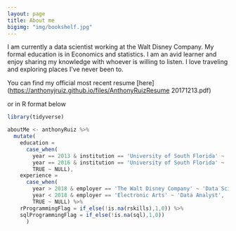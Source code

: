 ```yaml
---
layout: page
title: About me
bigimg: "img/bookshelf.jpg"
---
```


I am currently a data scientist working at the Walt Disney Company. My formal education is in Economics and statistics. I am an avid learner and enjoy sharing my knowledge with whoever is willing to listen. I love traveling and exploring places I've never been to.

You can find my official most recent resume [here](https://anthonyjruiz.github.io/files/AnthonyRuizResume 20171213.pdf)

or in R format below

```javascript
library(tidyverse)

aboutMe <- anthonyRuiz %>%
  mutate(
    education =
      case_when(
        year == 2013 & institution == 'University of South Florida' ~ 'B.S. Economics',
        year == 2016 & institution == 'University of South Florida' ~ 'M.S. Economics',
        TRUE ~ NULL),
    experience =
      case_when(
        year > 2018 & employer == 'The Walt Disney Company' ~ 'Data Scientist',
        year < 2018 & employer == 'Electronic Arts' ~ 'Data Analyst',
        TRUE ~ NULL) %>%
    rProgrammingFlag = if_else(!is.na(rskills),1,0)) %>%
    sqlProgrammingFlag = if_else(!is.na(sql),1,0))
      )      
```
